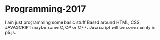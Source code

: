# Programming-2017
I am just programming some basic stuff
Based around HTML, CSS, JAVASCRIPT maybe some C, C# or C++. Javascript will be done mainly in p5.js.
